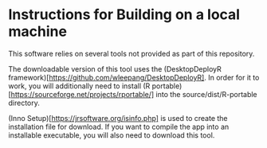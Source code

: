 # Instructions for Building on a local machine

This software relies on several tools not provided as part of
this repository.

The downloadable version of this tool uses the (DesktopDeployR framework)[https://github.com/wleepang/DesktopDeployR]. In order for it to work,
you will additionally need to install (R portable)[https://sourceforge.net/projects/rportable/] into the source/dist/R-portable directory.

(Inno Setup)[https://jrsoftware.org/isinfo.php] is used to create the installation file for download. If you want to compile the app into an installable executable, you will also need to download this tool.


